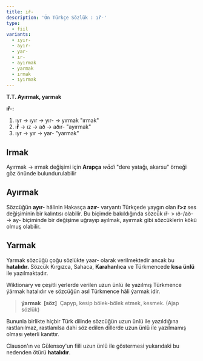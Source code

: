 ```yaml
---
title: ıř-
description: 'Ön Türkçe Sözlük : ıř-'
type:
  - fiil
variants:
  - ıyır-
  - ayır-
  - yar-
  - ır-
  - ayırmak
  - yarmak
  - ırmak
  - ıyırmak
---
```

**T.T. Ayırmak, yarmak**

**ıř-:**

1. ıyr -> ıyır -> yır- -> yırmak "ırmak"
2. ı**ř** -> ız -> að -> aðır- "ayırmak"
3. ıyr -> yır -> yar- "yarmak" 

## Irmak

Ayırmak -> ırmak değişimi için **Arapça** _wādi_ "dere yatağı, akarsu" örneği göz önünde bulundurulabilir

## Ayırmak

Sözcüğün **ayır-** hâlinin Hakasça **azır-** varyantı Türkçede yaygın olan **ř>z&#32;** ses değişiminin bir kalıntısı olabilir. Bu biçimde bakıldığında sözcük ıř- > ıð-/að- -> ay- biçiminde bir değişime uğrayıp ayılmak, ayırmak gibi sözcüklerin kökü olmuş olabilir. 

## Yarmak

Yarmak sözcüğü çoğu sözlükte yaar- olarak verilmektedir ancak bu **hatalıdır.** Sözcük Kırgızca, Sahaca, **Karahanlıca** ve Türkmencede **kısa ünlü** ile yazılmaktadır.

Wiktionary ve çeşitli yerlerde verilen uzun ünlü ile yazılmış Türkmence ýārmak hatalıdır ve sözcüğün asıl Türkmence hâli ýarmak idir.

> **ýarmak**  **[söz]**  Çapyp, kesip bölek-bölek etmek, kesmek. (Ajap sözlük)

Bununla birlikte hiçbir Türk dilinde sözcüğün uzun ünlü ile yazıldığına rastlanılmaz, rastlanılsa dahi söz edilen dillerde uzun ünlü ile yazılmamış olması yeterli kanıttır.

Clauson'ın ve Gülensoy'un fiili uzun ünlü ile göstermesi yukarıdaki bu nedenden ötürü **hatalıdır**.
